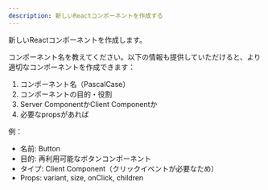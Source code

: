 ```yaml
---
description: 新しいReactコンポーネントを作成する
---
```


新しいReactコンポーネントを作成します。

コンポーネント名を教えてください。以下の情報も提供していただけると、より適切なコンポーネントを作成できます：

1. コンポーネント名（PascalCase）
2. コンポーネントの目的・役割
3. Server ComponentかClient Componentか
4. 必要なpropsがあれば

例：

- 名前: Button
- 目的: 再利用可能なボタンコンポーネント
- タイプ: Client Component（クリックイベントが必要なため）
- Props: variant, size, onClick, children
